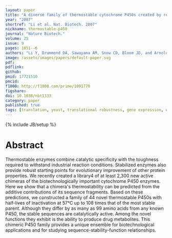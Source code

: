```yaml
---
layout: paper
title: "A diverse family of thermostable cytochrome P450s created by recombination of stabilizing fragments"
year: "2007"
shortref: "Li et al. Nat. Biotech. 2007"
nickname: thermostable-p450
journal: "Nature Biotech."
volume: 25
issue: 9
pages: 1051--6
authors: "Li Y, Drummond DA, Sawayama AM, Snow CD, Bloom JD, and Arnold FH"
image: /assets/images/papers/default-paper.svg
pdf: 
pdflink: 
github: 
pmid: 17721510
pmcid: 
f1000: http://f1000.com/prime/1091770
figshare: 
doi: 10.1038/nbt1333
category: paper
published: true
tags: [translation, yeast, translational robustness, gene expression, evolutionary rate, codon usage]
---
```

{% include JB/setup %}

# Abstract 

Thermostable enzymes combine catalytic specificity with the toughness required to withstand industrial reaction conditions. Stabilized enzymes also provide robust starting points for evolutionary improvement of other protein properties. We recently created a library4 of at least 2,300 new active chimeras of the biotechnologically important cytochrome P450 enzymes. Here we show that a chimera's thermostability can be predicted from the additive contributions of its sequence fragments. Based on these predictions, we constructed a family of 44 novel thermostable P450s with half-lives of inactivation at 57°C up to 108 times that of the most stable parent. Although they differ by as many as 99 amino acids from any known P450, the stable sequences are catalytically active. Among the novel functions they exhibit is the ability to produce drug metabolites. This chimeric P450 family provides a unique ensemble for biotechnological applications and for studying sequence-stability-function relationships.
